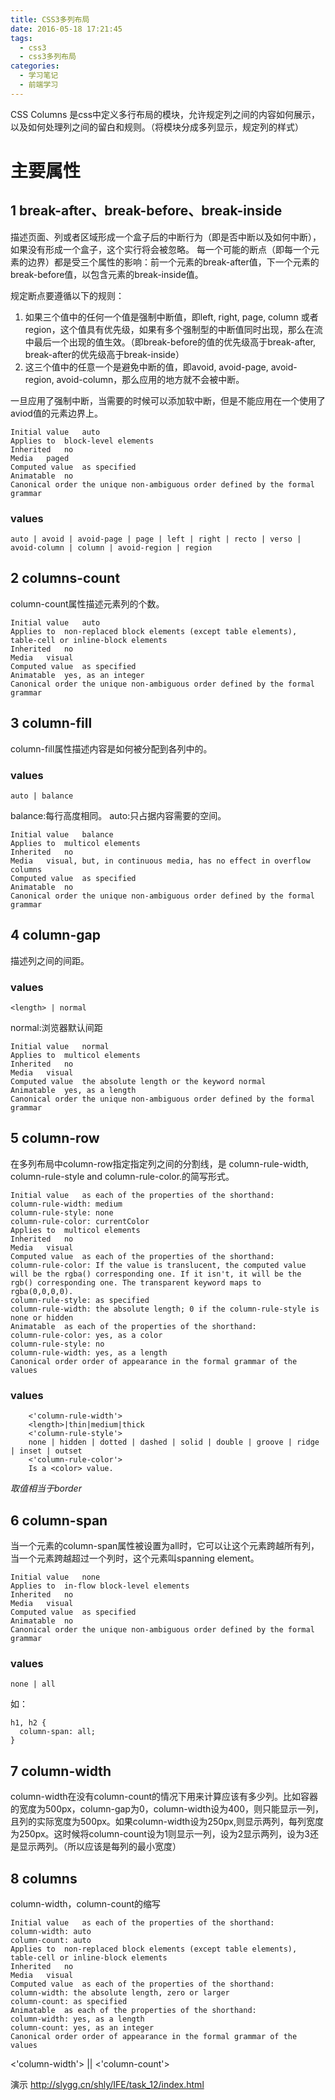 ```yaml
---
title: CSS3多列布局
date: 2016-05-18 17:21:45
tags: 
  - css3
  - css3多列布局
categories:
  - 学习笔记
  - 前端学习
---
```

CSS Columns 是css中定义多行布局的模块，允许规定列之间的内容如何展示，以及如何处理列之间的留白和规则。（将模块分成多列显示，规定列的样式）
# 主要属性
## 1 break-after、break-before、break-inside
描述页面、列或者区域形成一个盒子后的中断行为（即是否中断以及如何中断），如果没有形成一个盒子，这个实行将会被忽略。
每一个可能的断点（即每一个元素的边界）都是受三个属性的影响：前一个元素的break-after值，下一个元素的break-before值，以包含元素的break-inside值。

规定断点要遵循以下的规则：
1. 如果三个值中的任何一个值是强制中断值，即left, right, page, column 或者region，这个值具有优先级，如果有多个强制型的中断值同时出现，那么在流中最后一个出现的值生效。（即break-before的值的优先级高于break-after, break-after的优先级高于break-inside）
2. 这三个值中的任意一个是避免中断的值，即avoid, avoid-page, avoid-region, avoid-column，那么应用的地方就不会被中断。

一旦应用了强制中断，当需要的时候可以添加软中断，但是不能应用在一个使用了aviod值的元素边界上。

	Initial value	auto
	Applies to	block-level elements
	Inherited	no
	Media	paged
	Computed value	as specified
	Animatable	no
	Canonical order	the unique non-ambiguous order defined by the formal grammar
### values

	auto | avoid | avoid-page | page | left | right | recto | verso | avoid-column | column | avoid-region | region

## 2 columns-count
column-count属性描述元素列的个数。

	Initial value	auto
	Applies to	non-replaced block elements (except table elements), table-cell or inline-block elements
	Inherited	no
	Media	visual
	Computed value	as specified
	Animatable	yes, as an integer
	Canonical order	the unique non-ambiguous order defined by the formal grammar
## 3 column-fill
column-fill属性描述内容是如何被分配到各列中的。
### values

	auto | balance
balance:每行高度相同。
auto:只占据内容需要的空间。

	Initial value	balance
	Applies to	multicol elements
	Inherited	no
	Media	visual, but, in continuous media, has no effect in overflow columns
	Computed value	as specified
	Animatable	no
	Canonical order	the unique non-ambiguous order defined by the formal grammar
## 4 column-gap
描述列之间的间距。
### values

	<length> | normal
normal:浏览器默认间距

	Initial value	normal
	Applies to	multicol elements
	Inherited	no
	Media	visual
	Computed value	the absolute length or the keyword normal
	Animatable	yes, as a length
	Canonical order	the unique non-ambiguous order defined by the formal grammar
## 5 column-row
在多列布局中column-row指定指定列之间的分割线，是 column-rule-width, column-rule-style and column-rule-color.的简写形式。

	Initial value	as each of the properties of the shorthand:
	column-rule-width: medium
	column-rule-style: none
	column-rule-color: currentColor
	Applies to	multicol elements
	Inherited	no
	Media	visual
	Computed value	as each of the properties of the shorthand:
	column-rule-color: If the value is translucent, the computed value will be the rgba() corresponding one. If it isn't, it will be the rgb() corresponding one. The transparent keyword maps to rgba(0,0,0,0).
	column-rule-style: as specified
	column-rule-width: the absolute length; 0 if the column-rule-style is none or hidden
	Animatable	as each of the properties of the shorthand:
	column-rule-color: yes, as a color
	column-rule-style: no
	column-rule-width: yes, as a length
	Canonical order	order of appearance in the formal grammar of the values
### values

		<'column-rule-width'>
		<length>|thin|medium|thick
		<'column-rule-style'>
		none | hidden | dotted | dashed | solid | double | groove | ridge | inset | outset
		<'column-rule-color'>
		Is a <color> value.

*取值相当于border*

## 6 column-span
当一个元素的column-span属性被设置为all时，它可以让这个元素跨越所有列，当一个元素跨越超过一个列时，这个元素叫spanning element。

	Initial value	none
	Applies to	in-flow block-level elements
	Inherited	no
	Media	visual
	Computed value	as specified
	Animatable	no
	Canonical order	the unique non-ambiguous order defined by the formal grammar

### values
	none | all
如：

	h1, h2 {
	  column-span: all;
	}
## 7 column-width
column-width在没有column-count的情况下用来计算应该有多少列。比如容器的宽度为500px，column-gap为0，column-width设为400，则只能显示一列，且列的实际宽度为500px。如果column-width设为250px,则显示两列，每列宽度为250px。这时候将column-count设为1则显示一列，设为2显示两列，设为3还是显示两列。（所以应该是每列的最小宽度）
## 8 columns
column-width，column-count的缩写

	Initial value	as each of the properties of the shorthand:
	column-width: auto
	column-count: auto
	Applies to	non-replaced block elements (except table elements), table-cell or inline-block elements
	Inherited	no
	Media	visual
	Computed value	as each of the properties of the shorthand:
	column-width: the absolute length, zero or larger
	column-count: as specified
	Animatable	as each of the properties of the shorthand:
	column-width: yes, as a length
	column-count: yes, as an integer
	Canonical order	order of appearance in the formal grammar of the values

<'column-width'> || <'column-count'>

演示 http://slygg.cn/shly/IFE/task_12/index.html